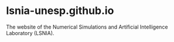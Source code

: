 # lsnia-unesp.github.io
The website of the Numerical Simulations and Artificial Intelligence Laboratory (LSNIA).
